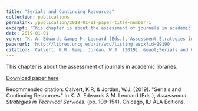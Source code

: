 ```yaml
---
title: "Serials and Continuing Resources"
collection: publications
permalink: /publication/2019-01-01-paper-title-number-1
excerpt: 'This chapter is about the assessment of journals in academic libraries.'
date: 2019-01-01
venue: 'K. A. Edwards &amp; M. Leonard (Eds.), Assessment Strategies in Technical Services (pp.109-154)'
paperurl: 'http://libres.uncg.edu/ir/wcu/listing.aspx?id=29190'
citation: 'Calvert, K.R, &amp; Jordan, W.J. (2019). &quot;Serials and Continuing Resources.&quot; In K. A. Edwards &amp; M. Leonard (Eds.), <i>Assessment Strategies in Technical Services</i>. (pp. 109-154). Chicago, IL: ALA Editions.'
---
```

This chapter is about the assessment of journals in academic libraries.

[Download paper here](http://libres.uncg.edu/ir/wcu/listing.aspx?id=29190)

Recommended citation: Calvert, K.R, & Jordan, W.J. (2019). "Serials and Continuing Resources." In K. A. Edwards & M. Leonard (Eds.), <i>Assessment Strategies in Technical Services</i>. (pp. 109-154). Chicago, IL: ALA Editions.